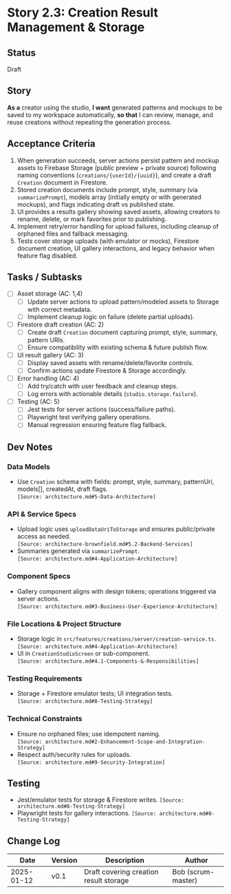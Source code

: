 
# Story 2.3: Creation Result Management & Storage

## Status
Draft

## Story
**As a** creator using the studio,
**I want** generated patterns and mockups to be saved to my workspace automatically,
**so that** I can review, manage, and reuse creations without repeating the generation process.

## Acceptance Criteria
1. When generation succeeds, server actions persist pattern and mockup assets to Firebase Storage (public preview + private source) following naming conventions (`creations/{userId}/{uuid}`), and create a draft `Creation` document in Firestore.  
2. Stored creation documents include prompt, style, summary (via `summarizePrompt`), models array (initially empty or with generated mockups), and flags indicating draft vs published state.  
3. UI provides a results gallery showing saved assets, allowing creators to rename, delete, or mark favorites prior to publishing.  
4. Implement retry/error handling for upload failures, including cleanup of orphaned files and fallback messaging.  
5. Tests cover storage uploads (with emulator or mocks), Firestore document creation, UI gallery interactions, and legacy behavior when feature flag disabled.

## Tasks / Subtasks
- [ ] Asset storage (AC: 1,4)  
  - [ ] Update server actions to upload pattern/modeled assets to Storage with correct metadata.  
  - [ ] Implement cleanup logic on failure (delete partial uploads).  
- [ ] Firestore draft creation (AC: 2)  
  - [ ] Create draft `Creation` document capturing prompt, style, summary, pattern URIs.  
  - [ ] Ensure compatibility with existing schema & future publish flow.  
- [ ] UI result gallery (AC: 3)  
  - [ ] Display saved assets with rename/delete/favorite controls.  
  - [ ] Confirm actions update Firestore & Storage accordingly.  
- [ ] Error handling (AC: 4)  
  - [ ] Add try/catch with user feedback and cleanup steps.  
  - [ ] Log errors with actionable details (`studio.storage.failure`).  
- [ ] Testing (AC: 5)  
  - [ ] Jest tests for server actions (success/failure paths).  
  - [ ] Playwright test verifying gallery operations.  
  - [ ] Manual regression ensuring feature flag fallback.

## Dev Notes
### Data Models
- Use `Creation` schema with fields: prompt, style, summary, patternUri, models[], createdAt, draft flags.  
  `[Source: architecture.md#5-Data-Architecture]`

### API & Service Specs
- Upload logic uses `uploadDataUriToStorage` and ensures public/private access as needed.  
  `[Source: architecture-brownfield.md#5.2-Backend-Services]`
- Summaries generated via `summarizePrompt`.  
  `[Source: architecture.md#4-Application-Architecture]`

### Component Specs
- Gallery component aligns with design tokens; operations triggered via server actions.  
  `[Source: architecture.md#3-Business-User-Experience-Architecture]`

### File Locations & Project Structure
- Storage logic in `src/features/creations/server/creation-service.ts`.  
  `[Source: architecture.md#4-Application-Architecture]`
- UI in `CreationStudioScreen` or sub-component.  
  `[Source: architecture.md#4.1-Components-&-Responsibilities]`

### Testing Requirements
- Storage + Firestore emulator tests; UI integration tests.  
  `[Source: architecture.md#8-Testing-Strategy]`

### Technical Constraints
- Ensure no orphaned files; use idempotent naming.  
  `[Source: architecture.md#2-Enhancement-Scope-and-Integration-Strategy]`
- Respect auth/security rules for uploads.  
  `[Source: architecture.md#9-Security-Integration]`

## Testing
- Jest/emulator tests for storage & Firestore writes. `[Source: architecture.md#8-Testing-Strategy]`
- Playwright tests for gallery interactions. `[Source: architecture.md#8-Testing-Strategy]`

## Change Log
| Date | Version | Description | Author |
| --- | --- | --- | --- |
| 2025-01-12 | v0.1 | Draft covering creation result storage | Bob (scrum-master) |

